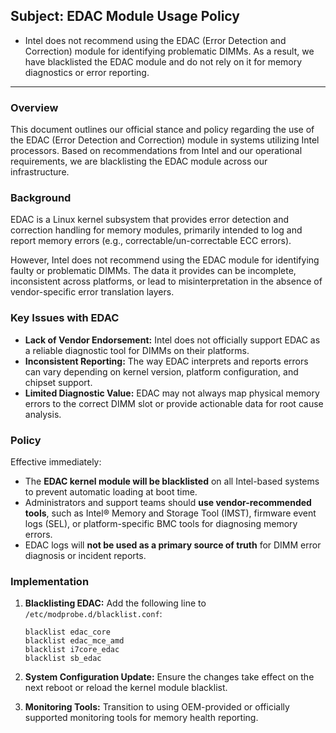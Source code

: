 ## Subject: EDAC Module Usage Policy

-  Intel does not recommend using the EDAC (Error Detection and Correction) module for identifying problematic DIMMs. As a result, we have blacklisted the EDAC module and do not rely on it for memory diagnostics or error reporting.
---

### Overview

This document outlines our official stance and policy regarding the use of the EDAC (Error Detection and Correction) module in systems utilizing Intel processors.
Based on recommendations from Intel and our operational requirements, we are blacklisting the EDAC module across our infrastructure.

### Background

EDAC is a Linux kernel subsystem that provides error detection and correction handling for memory modules, primarily intended to log and report memory errors (e.g., correctable/un-correctable ECC errors).

However, Intel does not recommend using the EDAC module for identifying faulty or problematic DIMMs. 
The data it provides can be incomplete, inconsistent across platforms, or lead to misinterpretation in the absence of vendor-specific error translation layers.

### Key Issues with EDAC

* **Lack of Vendor Endorsement:** Intel does not officially support EDAC as a reliable diagnostic tool for DIMMs on their platforms.
* **Inconsistent Reporting:** The way EDAC interprets and reports errors can vary depending on kernel version, platform configuration, and chipset support.
* **Limited Diagnostic Value:** EDAC may not always map physical memory errors to the correct DIMM slot or provide actionable data for root cause analysis.

### Policy

Effective immediately:

* The **EDAC kernel module will be blacklisted** on all Intel-based systems to prevent automatic loading at boot time.
* Administrators and support teams should **use vendor-recommended tools**, such as Intel® Memory and Storage Tool (IMST), firmware event logs (SEL), or platform-specific BMC tools for diagnosing memory errors.
* EDAC logs will **not be used as a primary source of truth** for DIMM error diagnosis or incident reports.

### Implementation

1. **Blacklisting EDAC:**
   Add the following line to `/etc/modprobe.d/blacklist.conf`:

   ```
   blacklist edac_core
   blacklist edac_mce_amd
   blacklist i7core_edac
   blacklist sb_edac
   ```

2. **System Configuration Update:**
   Ensure the changes take effect on the next reboot or reload the kernel module blacklist.

3. **Monitoring Tools:**
   Transition to using OEM-provided or officially supported monitoring tools for memory health reporting.

